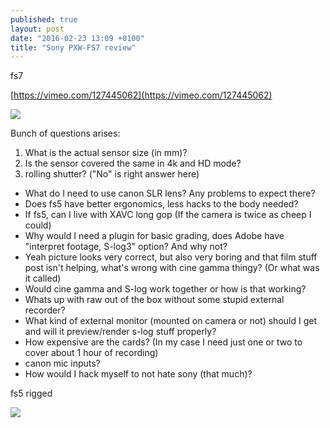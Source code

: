 ```yaml
---
published: true
layout: post
date: "2016-02-23 13:09 +0100"
title: "Sony PXW-FS7 review"
---
```




fs7

[https://vimeo.com/127445062](https://vimeo.com/127445062)

![](http://static.bhphoto.com/images/images500x500/sony_pxw_fs7_compact_4k_xdcam_with_1411575619000_1082825.jpg)

Bunch of questions arises:

1. What is the actual sensor size (in mm)?
1. Is the sensor covered the same in 4k and HD mode?
1. rolling shutter? ("No" is right answer here)
- What do I need to use canon SLR lens? Any problems to expect there?
- Does fs5 have better ergonomics, less hacks to the body needed? 
- If fs5, can I live with XAVC long gop (If the camera is twice as cheep I could)
- Why would I need a plugin for basic grading, does Adobe have "interpret footage, S-log3" option? And why not?
- Yeah picture looks very correct, but also very boring and that film stuff post isn't helping, what's wrong with cine gamma thingy? (Or what was it called)
- Would cine gamma and S-log work together or how is that working?
- Whats up with raw out of the box without some stupid external recorder?
- What kind of external monitor (mounted on camera or not) should I get and will it preview/render s-log stuff properly?
- How expensive are the cards? (In my case I need just one or two to cover about 1 hour of recording)
- canon mic inputs?
- How would I hack myself to not hate sony (that much)?

fs5 rigged

![](http://www.newsshooter.com/wp-content/uploads/2015/11/IMG_0190-600x468.jpg)
